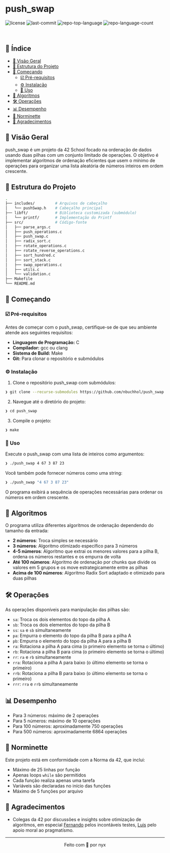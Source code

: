 <p align="left"><h1 align="left">push_swap</h1></p>
<p align="left">
	<img src="https://img.shields.io/github/license/nabuchholz/ft_push_swap?style=default&logo=opensourceinitiative&logoColor=white&color=0b96a2" alt="license">
	<img src="https://img.shields.io/github/last-commit/nabuchholz/ft_push_swap?style=default&logo=git&logoColor=white&color=0b96a2" alt="last-commit">
	<img src="https://img.shields.io/github/languages/top/nabuchholz/ft_push_swap?style=default&color=0b96a2" alt="repo-top-language">
	<img src="https://img.shields.io/github/languages/count/nabuchholz/ft_push_swap?style=default&color=0b96a2" alt="repo-language-count">
</p>
<p align="left">
	<!-- opção padrão, sem badges de dependência. -->
</p>
<br>

## 🔗 Índice

- [📍 Visão Geral](#-visão-geral)
- [📁 Estrutura do Projeto](#-estrutura-do-projeto)
- [🚀 Começando](#-começando)
  - [☑️ Pré-requisitos](#-pré-requisitos)
  - [⚙️ Instalação](#-instalação)
  - [🤖 Uso](#-uso)
- [🧮 Algoritmos](#-algoritmos)
- [🛠️ Operações](#️-operações)
- [📊 Desempenho](#-desempenho)
- [📝 Norminette](#-norminette)
- [🙌 Agradecimentos](#-agradecimentos)

## 📍 Visão Geral

push_swap é um projeto da 42 School focado na ordenação de dados usando duas pilhas com um conjunto limitado de operações. O objetivo é implementar algoritmos de ordenação eficientes que usem o mínimo de operações para organizar uma lista aleatória de números inteiros em ordem crescente.

## 📁 Estrutura do Projeto

```sh
.
├── includes/         # Arquivos de cabeçalho
│   └── pushSwap.h    # Cabeçalho principal
├── libft/            # Biblioteca customizada (submódulo)
│   └── printf/       # Implementação do Printf
├── src/              # Código-fonte
│   ├── parse_args.c
│   ├── push_operations.c
│   ├── push_swap.c
│   ├── radix_sort.c
│   ├── rotate_operations.c
│   ├── rotate_reverse_operations.c
│   ├── sort_hundred.c
│   ├── sort_stack.c
│   ├── swap_operations.c
│   ├── utils.c
│   └── validation.c
├── Makefile
└── README.md
```

## 🚀 Começando

### ☑️ Pré-requisitos

Antes de começar com o push_swap, certifique-se de que seu ambiente atende aos seguintes requisitos:

- **Linguagem de Programação:** C
- **Compilador:** gcc ou clang
- **Sistema de Build:** Make
- **Git:** Para clonar o repositório e submódulos

### ⚙️ Instalação

1. Clone o repositório push_swap com submódulos:
```sh
❯ git clone --recurse-submodules https://github.com/nbuchhol/push_swap.git
```

2. Navegue até o diretório do projeto:
```sh
❯ cd push_swap
```

3. Compile o projeto:
```sh
❯ make
```

### 🤖 Uso

Execute o push_swap com uma lista de inteiros como argumentos:

```sh
❯ ./push_swap 4 67 3 87 23
```

Você também pode fornecer números como uma string:
```sh
❯ ./push_swap "4 67 3 87 23"
```

O programa exibirá a sequência de operações necessárias para ordenar os números em ordem crescente.

## 🧮 Algoritmos

O programa utiliza diferentes algoritmos de ordenação dependendo do tamanho da entrada:

- **2 números**: Troca simples se necessário
- **3 números**: Algoritmo otimizado específico para 3 números
- **4-5 números**: Algoritmo que extrai os menores valores para a pilha B, ordena os números restantes e os empurra de volta
- **Até 100 números**: Algoritmo de ordenação por chunks que divide os valores em 5 grupos e os move estrategicamente entre as pilhas
- **Acima de 100 números**: Algoritmo Radix Sort adaptado e otimizado para duas pilhas

## 🛠️ Operações

As operações disponíveis para manipulação das pilhas são:

- `sa`: Troca os dois elementos do topo da pilha A
- `sb`: Troca os dois elementos do topo da pilha B
- `ss`: `sa` e `sb` simultaneamente
- `pa`: Empurra o elemento do topo da pilha B para a pilha A
- `pb`: Empurra o elemento do topo da pilha A para a pilha B
- `ra`: Rotaciona a pilha A para cima (o primeiro elemento se torna o último)
- `rb`: Rotaciona a pilha B para cima (o primeiro elemento se torna o último)
- `rr`: `ra` e `rb` simultaneamente
- `rra`: Rotaciona a pilha A para baixo (o último elemento se torna o primeiro)
- `rrb`: Rotaciona a pilha B para baixo (o último elemento se torna o primeiro)
- `rrr`: `rra` e `rrb` simultaneamente

## 📊 Desempenho

- Para 3 números: máximo de 2 operações
- Para 5 números: máximo de 10 operações
- Para 100 números: aproximadamente 750 operações
- Para 500 números: aproximadamente 6864 operações

## 📝 Norminette

Este projeto está em conformidade com a Norma da 42, que inclui:
- Máximo de 25 linhas por função
- Apenas loops `while` são permitidos
- Cada função realiza apenas uma tarefa
- Variáveis são declaradas no início das funções
- Máximo de 5 funções por arquivo

## 🙌 Agradecimentos

- Colegas da 42 por discussões e insights sobre otimização de algoritmos, em especial [Fernando](https://github.com/fernandoruanb) pelos incontáveis testes, [Luis](https://github.com/luizpanigassi) pelo apoio moral ao pragmatísmo.

---

<p align="center">
  Feito com 💜 por nyx
</p>
